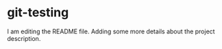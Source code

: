 # git-testing
I am editing the README file. Adding some more details about the project description.
